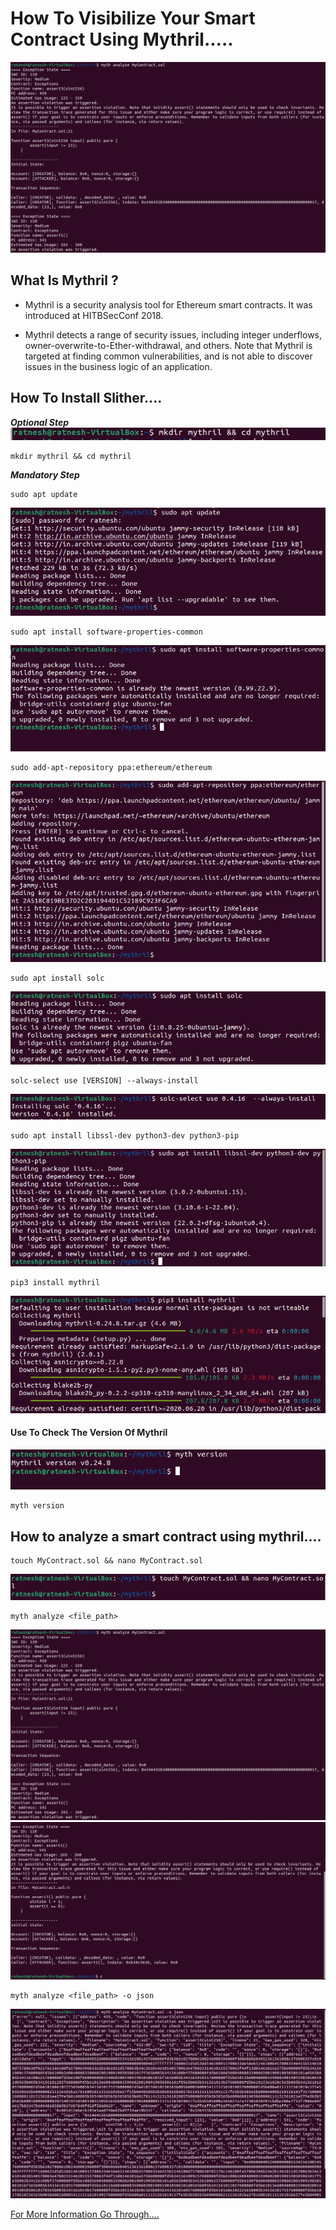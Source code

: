 # How To Visibilize Your Smart Contract Using Mythril.....
![Image](<src/Screenshot from 2024-04-14 18-57-37.png>)

## What Is Mythril ?
- Mythril is a security analysis tool for Ethereum smart contracts. It was introduced at HITBSecConf 2018.

+ Mythril detects a range of security issues, including integer underflows, owner-overwrite-to-Ether-withdrawal, and others. Note that Mythril is targeted at finding common vulnerabilities, and is not able to discover issues in the business logic of an application. 

## How To Install Slither....
***Optional Step***
![](<src/Screenshot from 2024-04-14 18-40-39.png>)
```
mkdir mythril && cd mythril 
```
***Mandatory Step***
```
sudo apt update
```
![Image](<src/Screenshot from 2024-04-14 18-41-00.png>)
```
sudo apt install software-properties-common
```
![Image](<src/Screenshot from 2024-04-14 18-41-30.png>)
```
sudo add-apt-repository ppa:ethereum/ethereum
```
![Image](<src/Screenshot from 2024-04-14 18-42-44.png>)
```
sudo apt install solc
```
![Image](<src/Screenshot from 2024-04-14 18-43-30.png>)
```
solc-select use [VERSION] --always-install
```
![Image](<src/Screenshot from 2024-04-14 18-57-05.png>)
```
sudo apt install libssl-dev python3-dev python3-pip
```
![Image](<src/Screenshot from 2024-04-14 18-43-56.png>)
```
pip3 install mythril
```
![Image](<src/Screenshot from 2024-04-14 18-45-28.png>)

#### Use To Check The Version Of Mythril

![Image](<src/Screenshot from 2024-04-14 18-48-29.png>)
```
myth version
```

## How to analyze a smart contract using mythril....
```
touch MyContract.sol && nano MyContract.sol
```
![Image](<src/Screenshot from 2024-04-14 18-49-37.png>)
```
myth analyze <file_path>
```
![alt text](<src/Screenshot from 2024-04-14 18-57-37.png>)
![alt text](<src/Screenshot from 2024-04-14 18-58-12.png>)
```
myth analyze <file_path> -o json
```
![Image](<src/Screenshot from 2024-04-14 19-01-29.png>)

[For More Information Go Through....](https://mythril-classic.readthedocs.io/en/master/about.html)